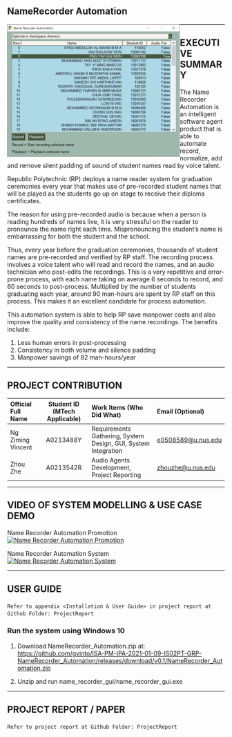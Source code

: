 ## NameRecorder Automation

<img src="ProjectReport/NameRecorder_Automation_Screenshot.PNG"
     style="float: left; margin-right: 0px; width: 400px;" />

---

## EXECUTIVE SUMMARY 
The Name Recorder Automation is an intelligent software agent product that is able to automate record, normalize, add and remove silent padding of sound of student names read by voice talent. 

Republic Polytechnic (RP) deploys a name reader system for graduation ceremonies every year that makes use of pre-recorded student names that will be played as the students go up on stage to receive their diploma certificates. 

The reason for using pre-recorded audio is because when a person is reading hundreds of names live, it is very stressful on the reader to pronounce the name right each time. Mispronouncing the student’s name is embarrassing for both the student and the school. 

Thus, every year before the graduation ceremonies, thousands of student names are pre-recorded and verified by RP staff.
The recording process involves a voice talent who will read and record the names, and an audio technician who post-edits the recordings. This is a very repetitive and error-prone process, with each name taking on average 6 seconds to record, and 60 seconds to post-process. Multiplied by the number of students graduating each year, around 90 man-hours are spent by RP staff on this process. This makes it an excellent candidate for process automation. 

This automation system is able to help RP save manpower costs and also improve the quality and consistency of the name recordings. The benefits include:
1.	Less human errors in post-processing 
2.	Consistency in both volume and silence padding
3.	Manpower savings of 82 man-hours/year


---

## PROJECT CONTRIBUTION

| Official Full Name  | Student ID (MTech Applicable)  | Work Items (Who Did What) | Email (Optional) |
| :------------ |:---------------:| :-----| :-----|
| Ng Ziming Vincent | A0213488Y | Requirements Gathering, System Design, GUI, System Integration | e0508589@u.nus.edu |
| Zhou Zhe | A0213542R | Audio Agents Development, Project Reporting | zhouzhe@u.nus.edu |

---

## VIDEO OF SYSTEM MODELLING & USE CASE DEMO

Name Recorder Automation Promotion  
[![Name Recorder Automation Promotion](http://img.youtube.com/vi/o6wHdogX198/0.jpg)](https://youtu.be/o6wHdogX198 "Name Recorder Automation Promotion")

Name Recorder Automation System  
[![Name Recorder Automation System](http://img.youtube.com/vi/LmT24c6tURE/0.jpg)](https://youtu.be/LmT24c6tURE "Name Recorder Automation System")

---

## USER GUIDE

`Refer to appendix <Installation & User Guide> in project report at Github Folder: ProjectReport`

### Run the system using Windows 10

1. Download NameRecorder_Automation.zip at: https://github.com/gvinto/ISA-PM-IPA-2021-01-09-IS02PT-GRP-NameRecorder_Automation/releases/download/v0.1/NameRecorder_Automation.zip

2. Unzip and run name_recorder_gui/name_recorder_gui.exe

---
## PROJECT REPORT / PAPER

`Refer to project report at Github Folder: ProjectReport`
